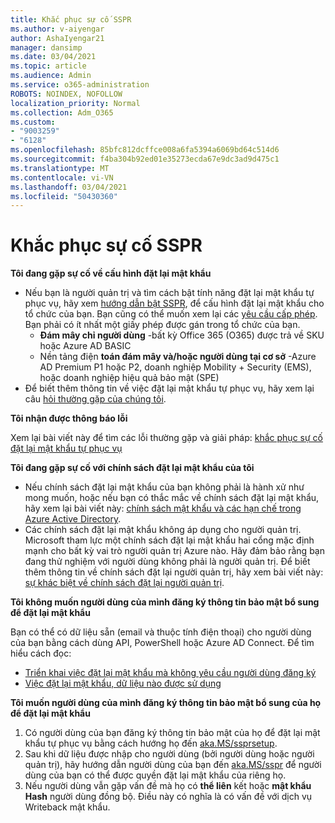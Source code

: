 ```yaml
---
title: Khắc phục sự cố SSPR
ms.author: v-aiyengar
author: AshaIyengar21
manager: dansimp
ms.date: 03/04/2021
ms.topic: article
ms.audience: Admin
ms.service: o365-administration
ROBOTS: NOINDEX, NOFOLLOW
localization_priority: Normal
ms.collection: Adm_O365
ms.custom:
- "9003259"
- "6128"
ms.openlocfilehash: 85bfc812dcffce008a6fa5394a6069bd64c514d6
ms.sourcegitcommit: f4ba304b92ed01e35273ecda67e9dc3ad9d475c1
ms.translationtype: MT
ms.contentlocale: vi-VN
ms.lasthandoff: 03/04/2021
ms.locfileid: "50430360"
---
```

# <a name="troubleshoot-sspr"></a>Khắc phục sự cố SSPR

**Tôi đang gặp sự cố về cấu hình đặt lại mật khẩu**

- Nếu bạn là người quản trị và tìm cách bật tính năng đặt lại mật khẩu tự phục vụ, hãy xem [hướng dẫn bật SSPR](https://docs.microsoft.com/azure/active-directory/authentication/tutorial-enable-sspr), để cấu hình đặt lại mật khẩu cho tổ chức của bạn. Bạn cũng có thể muốn xem lại các [yêu cầu cấp phép](https://docs.microsoft.com/azure/active-directory/authentication/concept-sspr-licensing?WT.mc_id=Portal-Microsoft_Azure_Support). Bạn phải có ít nhất một giấy phép được gán trong tổ chức của bạn.
    - **Đám mây chỉ người dùng** -bất kỳ Office 365 (O365) được trả về SKU hoặc Azure AD BASIC
    - Nền tảng điện **toán đám mây và/hoặc người dùng tại cơ sở** -Azure AD Premium P1 hoặc P2, doanh nghiệp Mobility + Security (EMS), hoặc doanh nghiệp hiệu quả bảo mật (SPE)
- Để biết thêm thông tin về việc đặt lại mật khẩu tự phục vụ, hãy xem lại câu [hỏi thường gặp của chúng tôi](https://docs.microsoft.com/azure/active-directory/authentication/active-directory-passwords-faq?WT.mc_id=Portal-Microsoft_Azure_Support).

**Tôi nhận được thông báo lỗi**

Xem lại bài viết này để tìm các lỗi thường gặp và giải pháp: [khắc phục sự cố đặt lại mật khẩu tự phục vụ](https://docs.microsoft.com/azure/active-directory/authentication/active-directory-passwords-troubleshoot?WT.mc_id=Portal-Microsoft_Azure_Support)

**Tôi đang gặp sự cố với chính sách đặt lại mật khẩu của tôi**

- Nếu chính sách đặt lại mật khẩu của bạn không phải là hành xử như mong muốn, hoặc nếu bạn có thắc mắc về chính sách đặt lại mật khẩu, hãy xem lại bài viết này: [chính sách mật khẩu và các hạn chế trong Azure Active Directory](https://docs.microsoft.com/azure/active-directory/authentication/concept-sspr-policy?WT.mc_id=Portal-Microsoft_Azure_Support).
- Các chính sách đặt lại mật khẩu không áp dụng cho người quản trị. Microsoft tham lực một chính sách đặt lại mật khẩu hai cổng mặc định mạnh cho bất kỳ vai trò người quản trị Azure nào. Hãy đảm bảo rằng bạn đang thử nghiệm với người dùng không phải là người quản trị. Để biết thêm thông tin về chính sách đặt lại người quản trị, hãy xem bài viết này: [sự khác biệt về chính sách đặt lại người quản trị](https://docs.microsoft.com/azure/active-directory/authentication/concept-sspr-policy?WT.mc_id=Portal-Microsoft_Azure_Support#administrator-reset-policy-differences).

**Tôi không muốn người dùng của mình đăng ký thông tin bảo mật bổ sung để đặt lại mật khẩu**

Bạn có thể có dữ liệu sẵn (email và thuộc tính điện thoại) cho người dùng của bạn bằng cách dùng API, PowerShell hoặc Azure AD Connect. Để tìm hiểu cách đọc:

- [Triển khai việc đặt lại mật khẩu mà không yêu cầu người dùng đăng ký](https://docs.microsoft.com/azure/active-directory/active-directory-passwords-data?WT.mc_id=Portal-Microsoft_Azure_Support#set-and-read-authentication-data-using-powershell)
- [Việc đặt lại mật khẩu, dữ liệu nào được sử dụng](https://docs.microsoft.com/azure/active-directory/active-directory-passwords-data?WT.mc_id=Portal-Microsoft_Azure_Support)

**Tôi muốn người dùng của mình đăng ký thông tin bảo mật bổ sung của họ để đặt lại mật khẩu**

1. Có người dùng của bạn đăng ký thông tin bảo mật của họ để đặt lại mật khẩu tự phục vụ bằng cách hướng họ đến [aka.MS/ssprsetup](https://mysignins.microsoft.com/security-info).
1. Sau khi dữ liệu được nhập cho người dùng (bởi người dùng hoặc người quản trị), hãy hướng dẫn người dùng của bạn đến [aka.MS/sspr](https://passwordreset.microsoftonline.com/) để người dùng của bạn có thể được quyền đặt lại mật khẩu của riêng họ.
1. Nếu người dùng vẫn gặp vấn đề mà họ có **thể liên** kết hoặc **mật khẩu Hash** người dùng đồng bộ. Điều này có nghĩa là có vấn đề với dịch vụ Writeback mật khẩu.